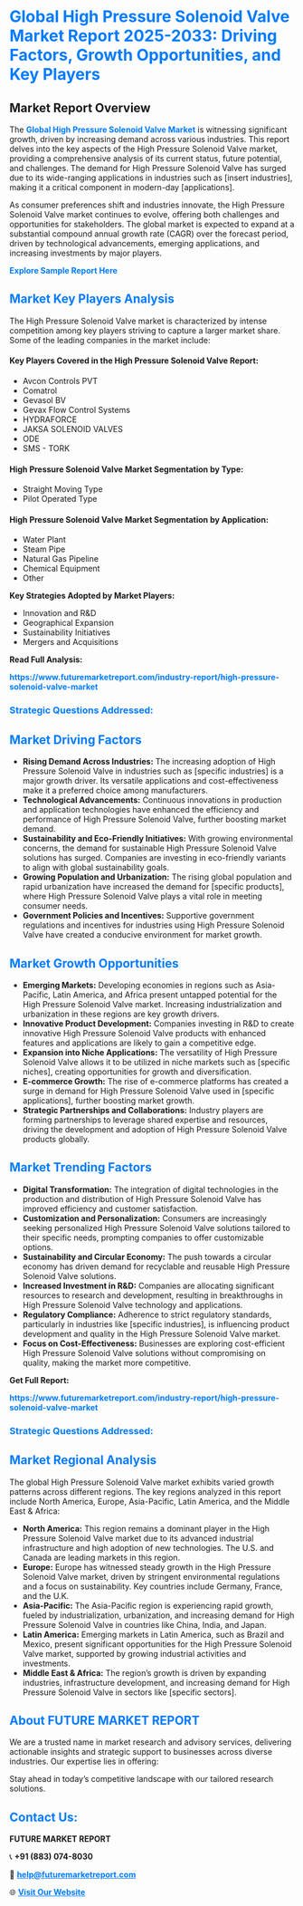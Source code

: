 <h1 style="color: #007BFF;">Global High Pressure Solenoid Valve Market Report 2025-2033: Driving Factors, Growth Opportunities, and Key Players</h1>

<section id="overview">
<h2>Market Report Overview</h2>
<p>The <a href="https://www.futuremarketreport.com/industry-report/high-pressure-solenoid-valve-market" style="color: #007BFF; text-decoration: none;"><strong>Global High Pressure Solenoid Valve Market</strong></a> is witnessing significant growth, driven by increasing demand across various industries. This report delves into the key aspects of the High Pressure Solenoid Valve market, providing a comprehensive analysis of its current status, future potential, and challenges. The demand for High Pressure Solenoid Valve has surged due to its wide-ranging applications in industries such as [insert industries], making it a critical component in modern-day [applications].</p>
<p>As consumer preferences shift and industries innovate, the High Pressure Solenoid Valve market continues to evolve, offering both challenges and opportunities for stakeholders. The global market is expected to expand at a substantial compound annual growth rate (CAGR) over the forecast period, driven by technological advancements, emerging applications, and increasing investments by major players.</p>
</section>

<section id="overview">
<p><a href="https://www.futuremarketreport.com/request-sample/reportId=42502" style="color: #007BFF; text-decoration: none;"><strong>Explore Sample Report Here</strong></a></p>
</section>

<section id="key-players">
<h2 style="color: #007BFF;">Market Key Players Analysis</h2>
<p>The High Pressure Solenoid Valve market is characterized by intense competition among key players striving to capture a larger market share. Some of the leading companies in the market include:</p>
<h4>Key Players Covered in the High Pressure Solenoid Valve Report:</h4>
<ul><li>Avcon Controls PVT</li><li>Comatrol</li><li>Gevasol BV</li><li>Gevax Flow Control Systems</li><li>HYDRAFORCE</li><li>JAKSA SOLENOID VALVES</li><li>ODE</li><li>SMS - TORK</li></ul>
<h4>High Pressure Solenoid Valve Market Segmentation by Type:</h4>
<ul><li>Straight Moving Type</li><li>Pilot Operated Type</li></ul>

<h4>High Pressure Solenoid Valve Market Segmentation by Application:</h4>
<ul><li>Water Plant</li><li>Steam Pipe</li><li>Natural Gas Pipeline</li><li>Chemical Equipment</li><li>Other</li></ul>
<p><strong>Key Strategies Adopted by Market Players:</strong></p>
<ul>
<li>Innovation and R&D</li>
<li>Geographical Expansion</li>
<li>Sustainability Initiatives</li>
<li>Mergers and Acquisitions</li>
</ul>
</section>

<section>
<p><strong>Read Full Analysis: </strong></p><a href="https://www.futuremarketreport.com/industry-report/high-pressure-solenoid-valve-market" style="color: #007BFF; text-decoration: none;"><strong>https://www.futuremarketreport.com/industry-report/high-pressure-solenoid-valve-market</strong></a>
<h3 style="color: #007BFF;">Strategic Questions Addressed:</h3>
</section>

<section id="driving-factors">
<h2 style="color: #007BFF;">Market Driving Factors</h2>
<ul>
<li><strong>Rising Demand Across Industries:</strong> The increasing adoption of High Pressure Solenoid Valve in industries such as [specific industries] is a major growth driver. Its versatile applications and cost-effectiveness make it a preferred choice among manufacturers.</li>
<li><strong>Technological Advancements:</strong> Continuous innovations in production and application technologies have enhanced the efficiency and performance of High Pressure Solenoid Valve, further boosting market demand.</li>
<li><strong>Sustainability and Eco-Friendly Initiatives:</strong> With growing environmental concerns, the demand for sustainable High Pressure Solenoid Valve solutions has surged. Companies are investing in eco-friendly variants to align with global sustainability goals.</li>
<li><strong>Growing Population and Urbanization:</strong> The rising global population and rapid urbanization have increased the demand for [specific products], where High Pressure Solenoid Valve plays a vital role in meeting consumer needs.</li>
<li><strong>Government Policies and Incentives:</strong> Supportive government regulations and incentives for industries using High Pressure Solenoid Valve have created a conducive environment for market growth.</li>
</ul>
</section>

<section id="growth-opportunities">
<h2 style="color: #007BFF;">Market Growth Opportunities</h2>
<ul>
<li><strong>Emerging Markets:</strong> Developing economies in regions such as Asia-Pacific, Latin America, and Africa present untapped potential for the High Pressure Solenoid Valve market. Increasing industrialization and urbanization in these regions are key growth drivers.</li>
<li><strong>Innovative Product Development:</strong> Companies investing in R&D to create innovative High Pressure Solenoid Valve products with enhanced features and applications are likely to gain a competitive edge.</li>
<li><strong>Expansion into Niche Applications:</strong> The versatility of High Pressure Solenoid Valve allows it to be utilized in niche markets such as [specific niches], creating opportunities for growth and diversification.</li>
<li><strong>E-commerce Growth:</strong> The rise of e-commerce platforms has created a surge in demand for High Pressure Solenoid Valve used in [specific applications], further boosting market growth.</li>
<li><strong>Strategic Partnerships and Collaborations:</strong> Industry players are forming partnerships to leverage shared expertise and resources, driving the development and adoption of High Pressure Solenoid Valve products globally.</li>
</ul>
</section>

<section id="trending-factors">
<h2 style="color: #007BFF;">Market Trending Factors</h2>
<ul>
<li><strong>Digital Transformation:</strong> The integration of digital technologies in the production and distribution of High Pressure Solenoid Valve has improved efficiency and customer satisfaction.</li>
<li><strong>Customization and Personalization:</strong> Consumers are increasingly seeking personalized High Pressure Solenoid Valve solutions tailored to their specific needs, prompting companies to offer customizable options.</li>
<li><strong>Sustainability and Circular Economy:</strong> The push towards a circular economy has driven demand for recyclable and reusable High Pressure Solenoid Valve solutions.</li>
<li><strong>Increased Investment in R&D:</strong> Companies are allocating significant resources to research and development, resulting in breakthroughs in High Pressure Solenoid Valve technology and applications.</li>
<li><strong>Regulatory Compliance:</strong> Adherence to strict regulatory standards, particularly in industries like [specific industries], is influencing product development and quality in the High Pressure Solenoid Valve market.</li>
<li><strong>Focus on Cost-Effectiveness:</strong> Businesses are exploring cost-efficient High Pressure Solenoid Valve solutions without compromising on quality, making the market more competitive.</li>
</ul>
</section>

<section>
<p><strong>Get Full Report: </strong></p><a href="https://www.futuremarketreport.com/industry-report/high-pressure-solenoid-valve-market" style="color: #007BFF; text-decoration: none;"><strong>https://www.futuremarketreport.com/industry-report/high-pressure-solenoid-valve-market</strong></a>
<h3 style="color: #007BFF;">Strategic Questions Addressed:</h3>
</section>


<section id="regional-analysis">
<h2 style="color: #007BFF;">Market Regional Analysis</h2>
<p>The global High Pressure Solenoid Valve market exhibits varied growth patterns across different regions. The key regions analyzed in this report include North America, Europe, Asia-Pacific, Latin America, and the Middle East & Africa:</p>
<ul>
<li><strong>North America:</strong> This region remains a dominant player in the High Pressure Solenoid Valve market due to its advanced industrial infrastructure and high adoption of new technologies. The U.S. and Canada are leading markets in this region.</li>
<li><strong>Europe:</strong> Europe has witnessed steady growth in the High Pressure Solenoid Valve market, driven by stringent environmental regulations and a focus on sustainability. Key countries include Germany, France, and the U.K.</li>
<li><strong>Asia-Pacific:</strong> The Asia-Pacific region is experiencing rapid growth, fueled by industrialization, urbanization, and increasing demand for High Pressure Solenoid Valve in countries like China, India, and Japan.</li>
<li><strong>Latin America:</strong> Emerging markets in Latin America, such as Brazil and Mexico, present significant opportunities for the High Pressure Solenoid Valve market, supported by growing industrial activities and investments.</li>
<li><strong>Middle East & Africa:</strong> The region’s growth is driven by expanding industries, infrastructure development, and increasing demand for High Pressure Solenoid Valve in sectors like [specific sectors].</li>
</ul>
</section>

<footer>
<h2 style="color: #007BFF;">About FUTURE MARKET REPORT</h2>
<p>We are a trusted name in market research and advisory services, delivering actionable insights and strategic support to businesses across diverse industries. Our expertise lies in offering:</p>

<p>Stay ahead in today’s competitive landscape with our tailored research solutions.</p>

<h2 style="color: #007BFF;">Contact Us:</h2>
<p><strong>FUTURE MARKET REPORT</strong></p>
<p>📞 <strong>+91 (883) 074-8030</strong></p>
<p>📧 <strong><a href="mailto:help@futuremarketreport.com" style="color: #007BFF;">help@futuremarketreport.com</a></strong></p>
<p>🌐 <strong><a href="https://www.futuremarketreport.com/" style="color: #007BFF;">Visit Our Website</a></strong></p>
</footer>